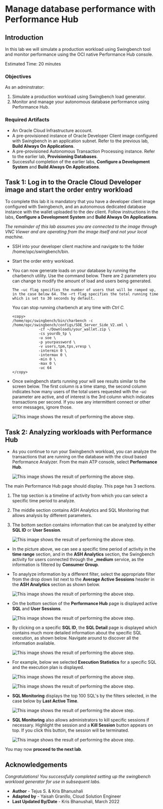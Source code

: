 # Manage database performance with Performance Hub


## Introduction
In this lab we will simulate a production workload using Swingbench tool and monitor performance using the OCI native Performance Hub console.

Estimated Time: 20 minutes

### Objectives

As an adminstrator:
1. Simulate a production workload using Swingbench load generator.
2. Monitor and manage your autonomous database performance using Performance Hub.


### Required Artifacts

- An Oracle Cloud Infrastructure account.
- A pre-provisioned instance of Oracle Developer Client image configured with Swingbench in an application subnet. Refer to the previous lab, **Build Always On Applications**.
- A pre-provisioned Autonomous Transaction Processing instance. Refer to the earlier lab, **Provisioning Databases**.
- Successful completion of the earlier labs, **Configure a Development System** and **Build Always On Applications**.

## Task 1: Log in to the Oracle Cloud Developer image and start the order entry workload

To complete this lab it is mandatory that you have a developer client image configured with Swingbench, and an autonomous dedicated database instance with the wallet uploaded to the dev client. Follow instructions in the labs, **Configure a Development System** and **Build Always On Applications**.

*The remainder of this lab assumes you are connected to the image through VNC Viewer and are operating from the image itself and not your local machine.*

- SSH into your developer client machine and navigate to the folder /home/opc/swingbench/bin.

- Start the order entry workload.

- You can now generate loads on your database by running the charbench utility.  Use the command below. There are 2 parameters you can change to modify the amount of load and users being generated.

  ``The –uc flag specifies the number of users that will be ramped up, in the case below 64. The –rt flag specifies the total running time which is set to 30 seconds by default.``  

  You can stop running charbench at any time with *Ctrl C.*

    ```
    <copy>
    /home/opc/swingbench/bin/charbench -c /home/opc/swingbench/configs/SOE_Server_Side_V2.xml \
                -cf ~/Downloads/your_wallet.zip \
                -cs yourdb_tp \
                -u soe \
                -p yourpassword \
                -v users,tpm,tps,vresp \
                -intermin 0 \
                -intermax 0 \
                -min 0 \
                -max 0 \
                -uc 64
    </copy>
    ```

- Once swingbench starts running your will see results similar to the screen below. The first column is a time stamp, the second column indicates how many users of the total users requested with the *-uc* parameter are active, and of interest is the 3rd column which indicates transactions per second. If you see any intermittent connect or other error messages, ignore those.

    ![This image shows the result of performing the above step.](./images/swingbenchoutput.jpeg " ")

## Task 2: Analyzing workloads with Performance Hub

- As you continue to run your Swingbench workload, you can analyze the transactions that are running on the database with the cloud based Performance Analyzer. From the main ATP console, select **Performance Hub**.

    ![This image shows the result of performing the above step.](./images/scalinginp.jpeg " ")

The main Performance Hub page should display. This page has 3 sections.
1. The top section is a timeline of activity from which you can select a specific time period to analyze.
2. The middle section contains ASH Analytics and SQL Monitoring that allows analysis by different parameters.
3. The bottom section contains information that can be analyzed by either **SQL ID** or **User Session**.

    ![This image shows the result of performing the above step.](./images/perf1.jpeg " ")

- In the picture above, we can see a specific time period of activity in the **time range** section, and in the **ASH Analytics** section, the Swingbench activity for users connected through the **\_medium** service, as the information is filtered by **Consumer Group**.

- To anaylyze information by a different filter, select the appropriate filter from the drop down list next to the **Average Active Sessions** header in the **ASH Analytics** section as shown below.

    ![This image shows the result of performing the above step.](./images/perf4.jpeg " ")

- On the bottom section of the **Performance Hub** page is displayed active **SQL** and **User Sessions**.

    ![This image shows the result of performing the above step.](./images/perf2.jpeg " ")

- By clicking on a specific **SQL ID**, the **SQL Detail** page is displayed which contains much  more detailed information about the specific SQL execution, as shown below. Navigate around to discover all the information available.

    ![This image shows the result of performing the above step.](./images/perf3.jpeg " ")

- For example, below we selected **Execution Statistics** for a specific SQL and the execution plan is displayed.

    ![This image shows the result of performing the above step.](./images/executionplan.jpeg " ")

    ![This image shows the result of performing the above step.](./images/indexcount.jpeg " ")

- **SQL Monitoring** displays the top 100 SQL's by the filters selected, in the case below by **Last Active Time**.

    ![This image shows the result of performing the above step.](./images/perf5.jpeg " ")

- **SQL Monitoring** also allows administrators to kill specific sessions if necessary. Highlight the session and a **Kill Session** button appears on top. If you click this button, the session will be terminated.

    ![This image shows the result of performing the above step.](./images/sqlmonitoring.jpeg " ")

You may now **proceed to the next lab**.


## Acknowledgements
*Congratulations! You successfully completed setting up the swingbench workload generator for use in subsequent labs.*

- **Author** - Tejus S. & Kris Bhanushali
- **Adapted by** -  Yaisah Granillo, Cloud Solution Engineer
- **Last Updated By/Date** - Kris Bhanushali, March 2022


